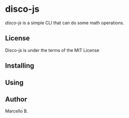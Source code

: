 # disco-js

_disco-js_ is a simple CLI that can do some math operations. 

## License
Disco-js is under the terms of the MIT License

## Installing

## Using

## Author
Marcello B.
